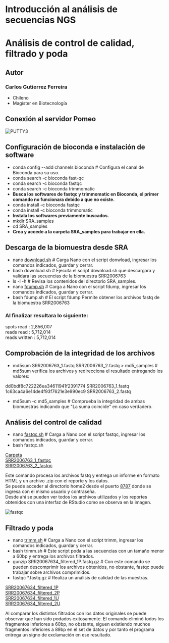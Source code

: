 # Introducción al análisis de secuencias NGS  
# Análisis de control de calidad, filtrado y poda  

## **Autor**
### Carlos Gutierrez Ferreira  
- Chileno
- Magíster en Biotecnología

## Conexión al servidor Pomeo

![PUTTY3](https://user-images.githubusercontent.com/80927233/119919416-67792b00-bf38-11eb-8e85-ffe2a8c69777.jpg)

## Configuración de bioconda e instalación de software

- conda config --add channels bioconda # Configura el canal de Bioconda para su uso.
- conda search -c bioconda fast-qc
- conda search -c bioconda fastqc
- conda search -c bioconda trimmomatic
- **Busca los softwares de fastqc y trimmomatic en Bioconda, el primer comando no funcionara debido a que no existe.**
- conda install -c bioconda fastqc
- conda install -c bioconda trimmomatic
- **Instala los softwares previamente buscados.**
- mkdir SRA_samples
- cd SRA_samples
- **Crea y accede a la carpeta SRA_samples para trabajar en ella.**

## Descarga de la biomuestra desde SRA

- nano [download.sh](https://github.com/GenomicsEducation/CarlosGutierrez/blob/main/Analisis-secuencias-NGS/SCRIPT/download.sh) # Carga Nano con el script donwload, ingresar los comandos indicados, guardar y cerrar.
- bash download.sh # Ejecuta el script download.sh que descargara y validara las secuencias de la biomuestra SRR2006763
- ls -l -h # Revisa los contenidos del directorio SRA_samples.
- nano [fdump.sh](https://github.com/GenomicsEducation/CarlosGutierrez/blob/main/Analisis-secuencias-NGS/SCRIPT/fdump.sh) # Carga a Nano con el script fdump, ingresar los comandos indicados, guardar y cerrar.
- bash fdump.sh # El script fdump Permite obtener los archivos fastq de la biomuestra SRR2006763

### Al finalizar resultara lo siguiente:  

spots read : 2,856,007  
reads read : 5,712,014  
reads written : 5,712,014  

## Comprobación de la integridad de los archivos

- md5sum SRR2006763_1.fastq SRR2006763_2.fastq > md5_samples # md5sum verifica los archivos y redirecciona el resultado entregando los valores:  

dd0bdf8c722226ea34611941f2391774  SRR2006763_1.fastq  
1c63ca4a6e14de4f93f7621e3e990ec9  SRR2006763_2.fastq  

- md5sum -c md5_samples # Comprueba la integridad de ambas biomuestras indicando que "La suma coincide" en caso verdadero.

## Análisis del control de calidad

- nano [fastqc.sh](https://github.com/GenomicsEducation/CarlosGutierrez/blob/main/Analisis-secuencias-NGS/SCRIPT/fastqc.sh) # Carga a Nano con el script fastqc, ingresar los comandos indicados, guardar y cerrar.  
- bash fastqc.sh

[Carpeta](https://github.com/GenomicsEducation/CarlosGutierrez/blob/main/Analisis-secuencias-NGS/FastQC/)  
[SRR2006763_1_fastqc](https://github.com/GenomicsEducation/CarlosGutierrez/blob/main/Analisis-secuencias-NGS/FastQC/SRR2006763_1_fastqc.html)  
[SRR2006763_2_fastqc](https://github.com/GenomicsEducation/CarlosGutierrez/blob/main/Analisis-secuencias-NGS/FastQC/SRR2006763_2_fastqc.html)  

Este comando procesa los archivos fastq y entrega un informe en formato HTML y un archivo .zip con el reporte y los datos.  
Se puede acceder al directorio home2 desde el puerto [8787](http://200.54.220.141:8787/) donde se ingresa con el mismo usuario y contraseña.  
Desde ahí se pueden ver todos los archivos utilizados y los reportes obtenidos con una interfaz de RStudio como se observa en la imagen.

![fastqc](https://user-images.githubusercontent.com/80927233/121597512-cf3a7600-ca0e-11eb-8c0f-803c4dab20d1.png)

## Filtrado y poda

- nano [trimm.sh](https://github.com/GenomicsEducation/CarlosGutierrez/blob/main/Analisis-secuencias-NGS/SCRIPT/trimm.sh) # Carga a Nano con el script trimm, ingresar los comandos indicados, guardar y cerrar.
- bash trimm.sh # Este script poda a las secuencias con un tamaño menor a 60bp y entrega los archivos filtrados.
- gunzip SRR20067634_filtered_1P.fastq.gz # Con este comando se pueden descomprimir los archivos obtenidos, no obstante, fastqc puede trabajar sobre archivos comprimidos.
- fastqc  *.fastq.gz # Realiza un análisis de calidad de las muestras.

[SRR20067634_filtered_1P](https://github.com/GenomicsEducation/CarlosGutierrez/blob/main/Analisis-secuencias-NGS/FastQC/SRR20067634_filtered_1P_fastqc.html)  
[SRR20067634_filtered_2P](https://github.com/GenomicsEducation/CarlosGutierrez/blob/main/Analisis-secuencias-NGS/FastQC/SRR20067634_filtered_2P_fastqc.html)  
[SRR20067634_filtered_1U](https://github.com/GenomicsEducation/CarlosGutierrez/blob/main/Analisis-secuencias-NGS/FastQC/SRR20067634_filtered_1U_fastqc.html)  
[SRR20067634_filtered_2U](https://github.com/GenomicsEducation/CarlosGutierrez/blob/main/Analisis-secuencias-NGS/FastQC/SRR20067634_filtered_2U_fastqc.html)  

Al comparar los distintos filtrados con los datos originales se puede observar que han sido podados exitosamente.
El comando eliminó todos los fragmentos inferiores a 60bp, no obstante, siguen existiendo muchos fragmentos inferiores a 89bp en el set de datos y por tanto el programa entrega un signo de exclamación en ese resultado. 

